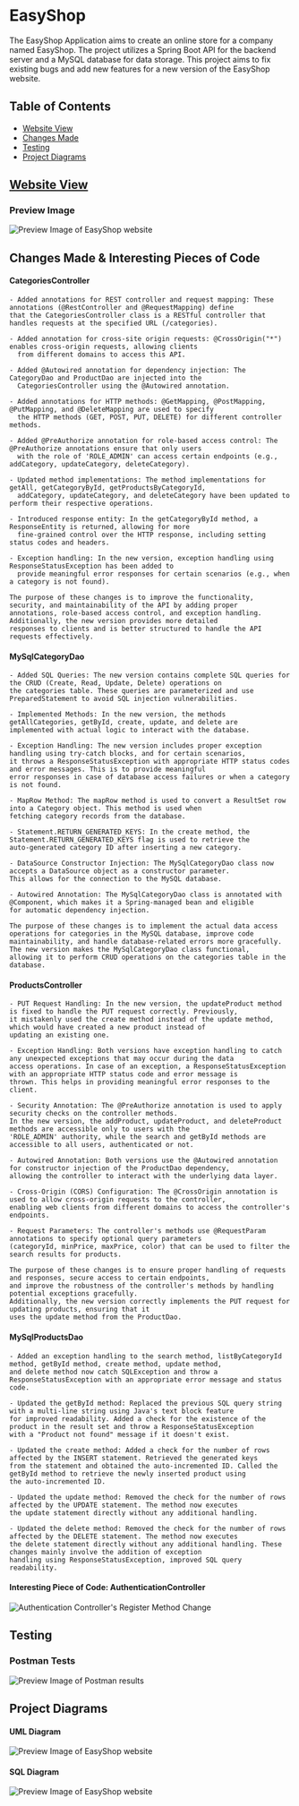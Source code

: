 # EasyShop

The EasyShop Application aims to create an online store for a company named EasyShop. The project utilizes a 
Spring Boot API for the backend server and a MySQL database for data storage. This project aims to fix existing bugs 
and add new features for a new version of the EasyShop website.

## Table of Contents
- [Website View](#website_view)
- [Changes Made](#changes_made)
- [Testing](#testing)
- [Project Diagrams](#project-diagrams)



## [Website View](http://localhost:63342/capstone-client-web-application/capstone-client-web-application/index.html?_ijt=2um4u76jndl1b919acbskd98iu&_ij_reload=RELOAD_ON_SAVE)
### Preview Image
![Preview Image of EasyShop website](/README_Images/web_view.png)

## Changes Made & Interesting Pieces of Code
#### CategoriesController

    - Added annotations for REST controller and request mapping: These annotations (@RestController and @RequestMapping) define 
    that the CategoriesController class is a RESTful controller that handles requests at the specified URL (/categories).

    - Added annotation for cross-site origin requests: @CrossOrigin("*") enables cross-origin requests, allowing clients 
      from different domains to access this API.

    - Added @Autowired annotation for dependency injection: The CategoryDao and ProductDao are injected into the 
      CategoriesController using the @Autowired annotation.

    - Added annotations for HTTP methods: @GetMapping, @PostMapping, @PutMapping, and @DeleteMapping are used to specify 
      the HTTP methods (GET, POST, PUT, DELETE) for different controller methods.

    - Added @PreAuthorize annotation for role-based access control: The @PreAuthorize annotations ensure that only users 
      with the role of 'ROLE_ADMIN' can access certain endpoints (e.g., addCategory, updateCategory, deleteCategory).

    - Updated method implementations: The method implementations for getAll, getCategoryById, getProductsByCategoryId, 
      addCategory, updateCategory, and deleteCategory have been updated to perform their respective operations.

    - Introduced response entity: In the getCategoryById method, a ResponseEntity is returned, allowing for more 
      fine-grained control over the HTTP response, including setting status codes and headers.

    - Exception handling: In the new version, exception handling using ResponseStatusException has been added to 
      provide meaningful error responses for certain scenarios (e.g., when a category is not found).

    The purpose of these changes is to improve the functionality, security, and maintainability of the API by adding proper 
    annotations, role-based access control, and exception handling. Additionally, the new version provides more detailed 
    responses to clients and is better structured to handle the API requests effectively.


#### MySqlCategoryDao

    - Added SQL Queries: The new version contains complete SQL queries for the CRUD (Create, Read, Update, Delete) operations on 
    the categories table. These queries are parameterized and use PreparedStatement to avoid SQL injection vulnerabilities.

    - Implemented Methods: In the new version, the methods getAllCategories, getById, create, update, and delete are 
    implemented with actual logic to interact with the database.

    - Exception Handling: The new version includes proper exception handling using try-catch blocks, and for certain scenarios, 
    it throws a ResponseStatusException with appropriate HTTP status codes and error messages. This is to provide meaningful 
    error responses in case of database access failures or when a category is not found.

    - MapRow Method: The mapRow method is used to convert a ResultSet row into a Category object. This method is used when 
    fetching category records from the database.

    - Statement.RETURN_GENERATED_KEYS: In the create method, the Statement.RETURN_GENERATED_KEYS flag is used to retrieve the 
    auto-generated category ID after inserting a new category.

    - DataSource Constructor Injection: The MySqlCategoryDao class now accepts a DataSource object as a constructor parameter. 
    This allows for the connection to the MySQL database.

    - Autowired Annotation: The MySqlCategoryDao class is annotated with @Component, which makes it a Spring-managed bean and eligible
    for automatic dependency injection.

    The purpose of these changes is to implement the actual data access operations for categories in the MySQL database, improve code 
    maintainability, and handle database-related errors more gracefully. The new version makes the MySqlCategoryDao class functional,
    allowing it to perform CRUD operations on the categories table in the database.

#### ProductsController

    - PUT Request Handling: In the new version, the updateProduct method is fixed to handle the PUT request correctly. Previously, 
    it mistakenly used the create method instead of the update method, which would have created a new product instead of 
    updating an existing one.

    - Exception Handling: Both versions have exception handling to catch any unexpected exceptions that may occur during the data 
    access operations. In case of an exception, a ResponseStatusException with an appropriate HTTP status code and error message is 
    thrown. This helps in providing meaningful error responses to the client.

    - Security Annotation: The @PreAuthorize annotation is used to apply security checks on the controller methods. 
    In the new version, the addProduct, updateProduct, and deleteProduct methods are accessible only to users with the 
    'ROLE_ADMIN' authority, while the search and getById methods are accessible to all users, authenticated or not.

    - Autowired Annotation: Both versions use the @Autowired annotation for constructor injection of the ProductDao dependency, 
    allowing the controller to interact with the underlying data layer.

    - Cross-Origin (CORS) Configuration: The @CrossOrigin annotation is used to allow cross-origin requests to the controller, 
    enabling web clients from different domains to access the controller's endpoints.

    - Request Parameters: The controller's methods use @RequestParam annotations to specify optional query parameters 
    (categoryId, minPrice, maxPrice, color) that can be used to filter the search results for products.

    The purpose of these changes is to ensure proper handling of requests and responses, secure access to certain endpoints, 
    and improve the robustness of the controller's methods by handling potential exceptions gracefully. 
    Additionally, the new version correctly implements the PUT request for updating products, ensuring that it 
    uses the update method from the ProductDao.

#### MySqlProductsDao

    - Added an exception handling to the search method, listByCategoryId method, getById method, create method, update method, 
    and delete method now catch SQLException and throw a ResponseStatusException with an appropriate error message and status code.

    - Updated the getById method: Replaced the previous SQL query string with a multi-line string using Java's text block feature 
    for improved readability. Added a check for the existence of the product in the result set and throw a ResponseStatusException 
    with a "Product not found" message if it doesn't exist.

    - Updated the create method: Added a check for the number of rows affected by the INSERT statement. Retrieved the generated keys 
    from the statement and obtained the auto-incremented ID. Called the getById method to retrieve the newly inserted product using 
    the auto-incremented ID.

    - Updated the update method: Removed the check for the number of rows affected by the UPDATE statement. The method now executes 
    the update statement directly without any additional handling.

    - Updated the delete method: Removed the check for the number of rows affected by the DELETE statement. The method now executes 
    the delete statement directly without any additional handling. These changes mainly involve the addition of exception 
    handling using ResponseStatusException, improved SQL query readability.


#### Interesting Piece of Code: AuthenticationController
![Authentication Controller's Register Method Change](/README_Images/Auth_Ctrllr_EH_1.png)


## Testing
### Postman Tests
![Preview Image of Postman results](/README_Images/postman_results.png)

## Project Diagrams
#### UML Diagram
![Preview Image of EasyShop website](/EasyShopUML.png)
#### SQL Diagram
![Preview Image of EasyShop website](/EasyShopSQLDiagram.png)